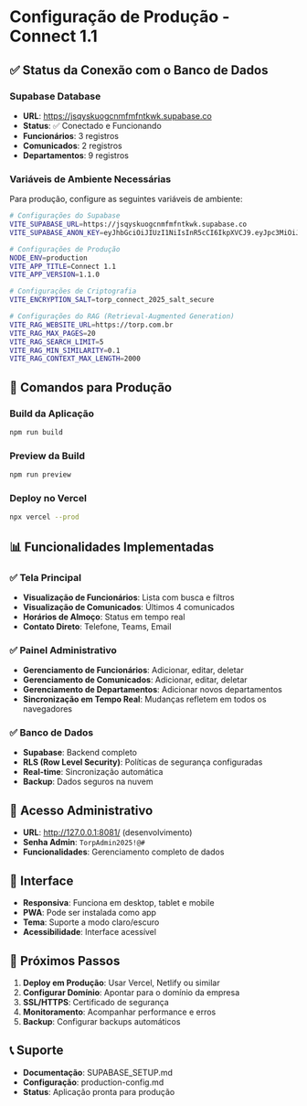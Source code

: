 # Configuração de Produção - Connect 1.1

## ✅ Status da Conexão com o Banco de Dados

### Supabase Database
- **URL**: https://jsqyskuogcnmfmfntkwk.supabase.co
- **Status**: ✅ Conectado e Funcionando
- **Funcionários**: 3 registros
- **Comunicados**: 2 registros  
- **Departamentos**: 9 registros

### Variáveis de Ambiente Necessárias

Para produção, configure as seguintes variáveis de ambiente:

```bash
# Configurações do Supabase
VITE_SUPABASE_URL=https://jsqyskuogcnmfmfntkwk.supabase.co
VITE_SUPABASE_ANON_KEY=eyJhbGciOiJIUzI1NiIsInR5cCI6IkpXVCJ9.eyJpc3MiOiJzdXBhYmFzZSIsInJlZiI6ImpzcXlza3VvZ2NubWZtZm50a3drIiwicm9sZSI6ImFub24iLCJpYXQiOjE3NTgyMTY0MDIsImV4cCI6MjA3Mzc5MjQwMn0.vKIIsDot57cEY9hR-CS0s_nftEH5H4JtnYkXiKAVc48

# Configurações de Produção
NODE_ENV=production
VITE_APP_TITLE=Connect 1.1
VITE_APP_VERSION=1.1.0

# Configurações de Criptografia
VITE_ENCRYPTION_SALT=torp_connect_2025_salt_secure

# Configurações do RAG (Retrieval-Augmented Generation)
VITE_RAG_WEBSITE_URL=https://torp.com.br
VITE_RAG_MAX_PAGES=20
VITE_RAG_SEARCH_LIMIT=5
VITE_RAG_MIN_SIMILARITY=0.1
VITE_RAG_CONTEXT_MAX_LENGTH=2000
```

## 🚀 Comandos para Produção

### Build da Aplicação
```bash
npm run build
```

### Preview da Build
```bash
npm run preview
```

### Deploy no Vercel
```bash
npx vercel --prod
```

## 📊 Funcionalidades Implementadas

### ✅ Tela Principal
- **Visualização de Funcionários**: Lista com busca e filtros
- **Visualização de Comunicados**: Últimos 4 comunicados
- **Horários de Almoço**: Status em tempo real
- **Contato Direto**: Telefone, Teams, Email

### ✅ Painel Administrativo
- **Gerenciamento de Funcionários**: Adicionar, editar, deletar
- **Gerenciamento de Comunicados**: Adicionar, editar, deletar
- **Gerenciamento de Departamentos**: Adicionar novos departamentos
- **Sincronização em Tempo Real**: Mudanças refletem em todos os navegadores

### ✅ Banco de Dados
- **Supabase**: Backend completo
- **RLS (Row Level Security)**: Políticas de segurança configuradas
- **Real-time**: Sincronização automática
- **Backup**: Dados seguros na nuvem

## 🔐 Acesso Administrativo

- **URL**: http://127.0.0.1:8081/ (desenvolvimento)
- **Senha Admin**: `TorpAdmin2025!@#`
- **Funcionalidades**: Gerenciamento completo de dados

## 📱 Interface

- **Responsiva**: Funciona em desktop, tablet e mobile
- **PWA**: Pode ser instalada como app
- **Tema**: Suporte a modo claro/escuro
- **Acessibilidade**: Interface acessível

## 🎯 Próximos Passos

1. **Deploy em Produção**: Usar Vercel, Netlify ou similar
2. **Configurar Domínio**: Apontar para o domínio da empresa
3. **SSL/HTTPS**: Certificado de segurança
4. **Monitoramento**: Acompanhar performance e erros
5. **Backup**: Configurar backups automáticos

## 📞 Suporte

- **Documentação**: SUPABASE_SETUP.md
- **Configuração**: production-config.md
- **Status**: Aplicação pronta para produção

